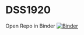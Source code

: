 # DSS1920 

Open Repo in Binder [![Binder](https://mybinder.org/badge_logo.svg)](https://mybinder.org/v2/gh/tonigreif/DSS1920/master)
